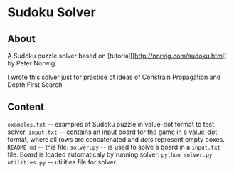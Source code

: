# Sudoku Solver

## About
A Sudoku puzzle solver based on [tutorial][http://norvig.com/sudoku.html] by Peter Norwig.

I wrote this solver just for practice of ideas of Constrain Propagation and Depth First Search

## Content
`examples.txt` -- examples of Sudoku puzzle in value-dot format to test solver.
`input.txt` -- contains an input board for the game in a value-dot format, where all rows are concatenated and _dots_ represent empty boxes.
`README.md` -- this file.
`solver.py` -- is used to solve a board in a `input.txt` file. Board is loaded automaticaly by running solver: `python solver.py`
`utilities.py` -- utilities file for solver.
